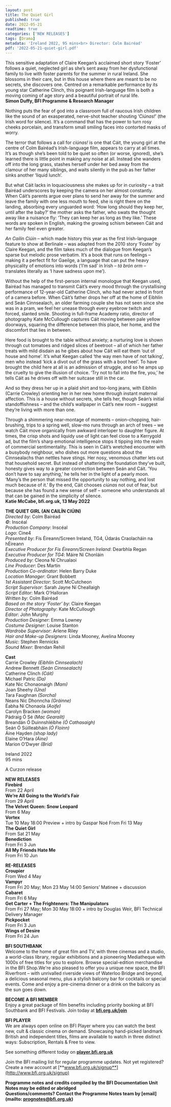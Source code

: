 ```yaml
---
layout: post
title: The Quiet Girl 
published: true
date: 2022-05-21
readtime: true
categories: ['NEW RELEASES']
tags: [Drama]
metadata: 'Ireland 2022, 95 mins<br> Director: Colm Bairéad'
pdf: '2022-05-21-quiet-girl.pdf'
---
```


This sensitive adaptation of Claire Keegan’s acclaimed short story ‘Foster’ follows a quiet, neglected girl as she’s sent away from her dysfunctional family to live with foster parents for the summer in rural Ireland. She blossoms in their care, but in this house where there are meant to be no secrets, she discovers one. Centred on a remarkable performance by its young star Catherine Clinch, this poignant Irish-language film is both a moving coming of age story and a beautiful portrait of rural life.<br>
**Simon Duffy, BFI Programme & Research Manager**<br>

Nothing puts the fear of god into a classroom full of raucous Irish children like the sound of an exasperated, nerve-shot teacher shouting ‘_Ciúnas!_’ (the Irish word for silence). It’s a command that has the power to turn rosy cheeks porcelain, and transform small smiling faces into contorted masks of worry.

The terror that follows a call for _ciúnas!_ is one that Cáit, the young girl at the centre of Colm Bairéad’s Irish-language film, appears to carry at all times. It’s as though she’s been told to be quiet so often (or worse, ignored), she’s learned there is little point in making any noise at all. Instead she wanders off into the long grass, stashes herself under her bed away from the clamour of her many siblings, and waits silently in the pub as her father sinks another ‘liquid lunch’.

But what Cáit lacks in loquaciousness she makes up for in curiosity – a trait Bairéad underscores by keeping the camera on her almost constantly. When Cáit’s parents argue over plans to send her away for the summer and leave the family with one less mouth to feed, she is right there on the landing, absorbing every unguarded word: ‘How long should they keep her, until after the baby?’ the mother asks the father, who swats the thought away like a nuisance fly: ‘They can keep her as long as they like.’ These words are spoken in English, making the growing schism between Cáit and her family feel even greater.

_An Cailín Ciúin_ – which made history this year as the first Irish-language feature to show at Berlinale – was adapted from the 2010 story ‘Foster’ by Claire Keegan, and the film takes much of the dialogue from Keegan’s sparse but melodic prose verbatim. It’s a book that runs on feelings – making it a perfect fit for Gaeilge, a language that can put the heavy physicality of emotions into words (‘I’m sad’ in Irish – _tá brón orm_ – translates literally as ‘I have sadness upon me’).

Without the help of the first-person internal monologue that Keegan used, Bairéad has managed to transmit Cáit’s every mood through the crystallising performance of 12-year-old Catherine Clinch, who had never acted in front of a camera before. When Cáit’s father drops her off at the home of Eibhlín and Seán Cinnsealach, an older farming couple she has not seen since she was in a pram, we feel her unease through every eyebrow twitch and forced, slanted smile. Shooting in full-frame Academy ratio, director of photography Kate McCullough captures Cáit moving between pale yellow doorways, squaring the difference between this place, her home, and the discomfort that lies in between.

Here food is brought to the table without anxiety; a nurturing love is shown through cut tomatoes and ridged slices of beetroot – all of which her father treats with mild disdain as he gibes about how Cáit will eat them ‘out of house and home’. It’s what Keegan called ‘the way men have of not talking’, men who instead ‘kick a divot out of the grass with a boot heel’. To have brought the child here at all is an admission of struggle, and so he amps up the cruelty to give the illusion of choice. ‘Try not to fall into the fire, you,’ he tells Cáit as he drives off with her suitcase still in the car.

And so they dress her up in a plaid shirt and too-long jeans, with Eibhlín (Carrie Crowley) orienting her in her new home through instant maternal affection. This is a house without secrets, she tells her, though Seán’s initial standoffishness – and the child’s wallpaper in Cáit’s new room – suggest they’re living with more than one.

Through a shimmering near-montage of moments – onion-chopping, hair-brushing, trips to a spring well, slow-mo runs through an arch of trees – we watch Cáit move organically from awkward interloper to daughter figure. At times, the crisp shots and liquidy use of light can feel close to a Kerrygold ad, but the film’s sharp emotional intelligence stops it tipping into the realm of commercial sentimentality. This is seen in Cáit’s wretched encounter with a busybody neighbour, who dishes out more questions about the Cinnsealachs than nettles have stings. Her nosy, venomous chatter lets out that household secret. But instead of shattering the foundation they’ve built, honesty gives way to a greater connection between Seán and Cáit. ‘You don’t have to say anything,’ he tells her in the light of a pearly moon. ‘Many’s the person that missed the opportunity to say nothing, and lost much because of it.’ By the end, Cáit chooses _ciúnas_ not out of fear, but because she has found a new sense of self – someone who understands all that can be gained in the simplicity of silence.<br>
**Katie McCabe, bfi.org.uk, 13 May 2022**<br>

**THE QUIET GIRL (AN CAILÍN CIÚIN)**<br>
_Directed by_: Colm Bairéad  
_©_: Inscéal  
_Production Company_: Inscéal  
_Logo_: Cine4  
_Presented by_: Fís Éireann/Screen Ireland, TG4,
Údarás Craolacháin na hÉireann  
_Executive Producer for Fís Éireann/Screen Ireland_: Dearbhla Regan  
_Executive Producer for TG4_: Máire Ní Chonláin  
_Produced by_: Cleona Ní Chrualaoi  
_Line Producer_: Des Martin  
_Production Co-ordinator_: Helen Barry Duke  
_Location Manager_: Grant Bobbett  
_1st Assistant Director_: Scott McCutcheon  
_Script Supervisor_: Sarah Jayne Ní Cheallaigh  
_Script Editor_: Mark O’Halloran  
_Written by_: Colm Bairéad  
_Based on the story ‘Foster’ by_: Claire Keegan  
_Director of Photography_: Kate McCullough  
_Editor_: John Murphy  
_Production Designer_: Emma Lowney  
_Costume Designer_: Louise Stanton  
_Wardrobe Supervisor_: Arlene Riley  
_Hair and Make-up Designers_: Linda Mooney, Avelina Mooney  
_Music_: Stephen Rennicks  
_Sound Mixer_: Brendan Rehill  

**Cast**<br>
Carrie Crowley _(Eibhlín Cinnsealach)_  
Andrew Bennett _(Seán Cinnsealach)_  
Catherine Clinch _(Cáit)_  
Michael Patric _(Da)_  
Kate Nic Chonaonaigh _(Mam)_  
Joan Sheehy _(Úna)_  
Tara Faughnan _(Sorcha)_  
Neans Nic Dhonncha _(Gráinne)_  
Éabha Ní Chonaola _(Aoife)_  
Carolyn Bracken _(woman)_  
Pádraig Ó Sé _(Mac Gearailt)_  
Breandán Ó Duinnshléibhe _(Ó Cathasaigh)_  
Seán Ó Súilleabháin _(Ó Floinn)_  
Áine Hayden _(shop lady)_  
Elaine O’Hara _(Áine)_  
Marion O’Dwyer _(Bríd)_  

Ireland 2022  
95 mins  

A Curzon release  

**NEW RELEASES**<br>
**Firebird**<br>
From 22 April<br>
**We’re All Going to the World’s Fair**<br>
From 29 April<br>
**The Velvet Queen: Snow Leopard**<br>
From 6 May<br>
**Vortex**<br>
Tue 10 May 18:00 Preview + intro by Gaspar Noé
From Fri 13 May<br>
**The Quiet Girl**<br>
From Sat 21 May<br>
**Benediction**<br>
From Fri 3 Jun<br>
**All My Friends Hate Me**<br>
From Fri 10 Jun<br>

**RE-RELEASES**<br>
**Croupier**<br>
From Wed 4 May<br>
**Vampyr**<br>
From Fri 20 May;  Mon 23 May 14:00 Seniors’ Matinee + discussion<br>
**Cabaret**<br>
From Fri 6 May<br>
**Get Carter + The Frighteners: The Manipulators**<br>
From Fri 27 May; Mon 30 May 18:00 + intro by Douglas Weir, BFI Technical Delivery Manager<br>
**Pickpocket**<br>
From Fri 3 Jun<br>
**Wings of Desire**<br>
From Fri 24 Jun<br>


**BFI SOUTHBANK**  
Welcome to the home of great film and TV, with three cinemas and a studio, a world-class library, regular exhibitions and a pioneering Mediatheque with 1000s of free titles for you to explore. Browse special-edition merchandise in the BFI Shop.We&#39;re also pleased to offer you a unique new space, the BFI Riverfront – with unrivalled riverside views of Waterloo Bridge and beyond, a delicious seasonal menu, plus a stylish balcony bar for cocktails or special events. Come and enjoy a pre-cinema dinner or a drink on the balcony as the sun goes down.  

**BECOME A BFI MEMBER**  
Enjoy a great package of film benefits including priority booking at BFI Southbank and BFI Festivals. Join today at [**bfi.org.uk/join**](http://www.bfi.org.uk/join)  

**BFI PLAYER**  
 We are always open online on BFI Player where you can watch the best new, cult &amp; classic cinema on demand. Showcasing hand-picked landmark British and independent titles, films are available to watch in three distinct ways: Subscription, Rentals &amp; Free to view.  

See something different today on [**player.bfi.org.uk**](https://player.bfi.org.uk)  

Join the BFI mailing list for regular programme updates. Not yet registered? Create a new account at [**www.bfi.org.uk/signup**](http://www.bfi.org.uk/signup)

**Programme notes and credits compiled by the BFI Documentation Unit  
Notes may be edited or abridged  
Questions/comments? Contact the Programme Notes team by [email](mailto: prognotes@bfi.org.uk)**
